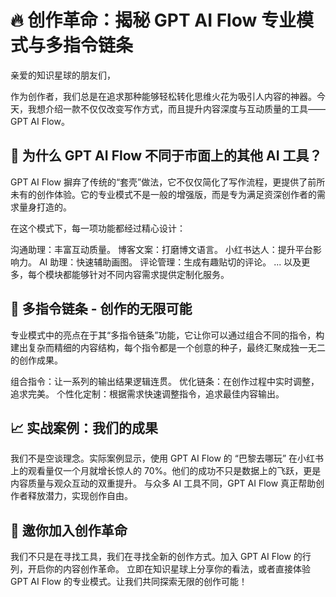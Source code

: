# 🔥 创作革命：揭秘 GPT AI Flow 专业模式与多指令链条

亲爱的知识星球的朋友们，

作为创作者，我们总是在追求那种能够轻松转化思维火花为吸引人内容的神器。今天，我想介绍一款不仅仅改变写作方式，而且提升内容深度与互动质量的工具——GPT AI Flow。

## 👑 为什么 GPT AI Flow 不同于市面上的其他 AI 工具？

GPT AI Flow 摒弃了传统的“套壳”做法，它不仅仅简化了写作流程，更提供了前所未有的创作体验。它的专业模式不是一般的增强版，而是专为满足资深创作者的需求量身打造的。

在这个模式下，每一项功能都经过精心设计：

沟通助理：丰富互动质量。
博客文案：打磨博文语言。
小红书达人：提升平台影响力。
AI 助理：快速辅助画图。
评论管理：生成有趣贴切的评论。
... 以及更多，每个模块都能够针对不同内容需求提供定制化服务。

## 🌟 多指令链条 - 创作的无限可能

专业模式中的亮点在于其“多指令链条”功能，它让你可以通过组合不同的指令，构建出复杂而精细的内容结构，每个指令都是一个创意的种子，最终汇聚成独一无二的创作成果。

组合指令：让一系列的输出结果逻辑连贯。
优化链条：在创作过程中实时调整，追求完美。
个性化定制：根据需求快速调整指令，追求最佳内容输出。

## 📈 实战案例：我们的成果

我们不是空谈理念。实际案例显示，使用 GPT AI Flow 的 “巴黎去哪玩” 在小红书上的观看量仅一个月就增长惊人的 70%。他们的成功不只是数据上的飞跃，更是内容质量与观众互动的双重提升。
与众多 AI 工具不同，GPT AI Flow 真正帮助创作者释放潜力，实现创作自由。

## 🚀 邀你加入创作革命

我们不只是在寻找工具，我们在寻找全新的创作方式。加入 GPT AI Flow 的行列，开启你的内容创作革命。
立即在知识星球上分享你的看法，或者直接体验 GPT AI Flow 的专业模式。让我们共同探索无限的创作可能！
